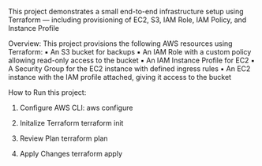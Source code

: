 This project demonstrates a small end-to-end infrastructure setup using Terraform — including provisioning of EC2, S3, IAM Role, IAM Policy, and Instance Profile

Overview:
This project provisions the following AWS resources using Terraform:
▪️ An S3 bucket for backups
▪️ An IAM Role with a custom policy allowing read-only access to the bucket
▪️ An IAM Instance Profile for EC2
▪️ A Security Group for the EC2 instance with defined ingress rules
▪️ An EC2 instance with the IAM profile attached, giving it access to the bucket

How to Run this project:
1. Configure AWS CLI:
   aws configure
   
2. Initalize Terraform
   terraform init
   
3. Review Plan
   terraform plan

4. Apply Changes
   terraform apply

